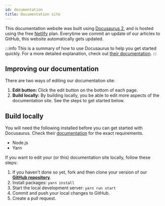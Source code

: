 ```yaml
---
id: documentation
title: Documentation site
---
```


This documentation website was built using [Docusaurus 2](https://v2.docusaurus.io/), and is hosted using the free [Netlify](https://www.netlify.com/) plan. Everytime we commit an update of our articles to GitHub, this website automatically gets updated.

:::info
This is a summary of how to use Docusaurus to help you get started quickly. For a more detailed explanation, check out [their documentation](https://v2.docusaurus.io/).
:::

## Improving our documentation
There are two ways of editing our documentation site:
1. **Edit button:** Click the edit button on the bottom of each page.
2. **Build locally:** By building locally, you be able to edit more aspects of the documentation site. See the steps to get started below.

## Build locally
You will need the following installed before you can get started with Docusaurus. Check their [documentation](https://docusaurus.io/docs/installation#requirements) for the exact requirements.
- Node.js
- Yarn

If you want to edit your (or this) documentation site locally, follow these steps:
1. If you haven't done so yet, fork and then clone your version of our **[GitHub repository](https://github.com/activisthandbook/rebeltools-guides)**.
2. Install packages: ```yarn install```
3. Start the local development server: ```yarn run start```
4. Commit and push your local changes to GitHub.
5. Create a pull request.

